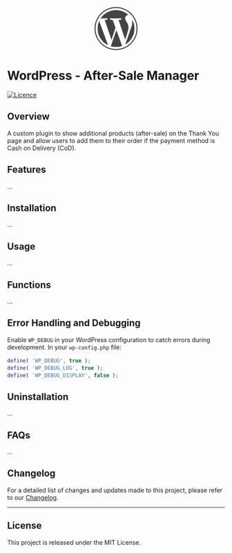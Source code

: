 <p align="center"><a href="https://wordpress.org" target="_blank"><img src="https://raw.githubusercontent.com/github/explore/80688e429a7d4ef2fca1e82350fe8e3517d3494d/topics/wordpress/wordpress.png" width="100" alt="WordPress Logo"></a></p>

# WordPress - After-Sale Manager

[![Licence](https://img.shields.io/github/license/Ileriayo/markdown-badges?style=for-the-badge)](./LICENSE)

## Overview

A custom plugin to show additional products (after-sale) on the Thank You page and allow users to add them to their order if the payment method is Cash on Delivery (CoD).

## Features

...

## Installation

...

## Usage

...

## Functions

...

## Error Handling and Debugging

Enable `WP_DEBUG` in your WordPress configuration to catch errors during development. In your `wp-config.php` file:

```php
define( 'WP_DEBUG', true );
define( 'WP_DEBUG_LOG', true );
define( 'WP_DEBUG_DISPLAY', false );
```

## Uninstallation

...

## FAQs

...

## Changelog

For a detailed list of changes and updates made to this project, please refer to our [Changelog](./CHANGELOG.md).

---

## License

This project is released under the MIT License.
